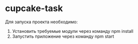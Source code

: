 # cupcake-task
Для запуска проекта необходимо:

1. Установить требуемые модули через команду npm install
2. Запустить приложение через команду npm start

